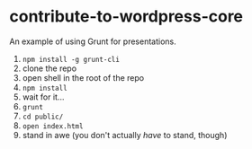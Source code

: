 contribute-to-wordpress-core
============================

An example of using Grunt for presentations.

1. `npm install -g grunt-cli`
1. clone the repo
1. open shell in the root of the repo
1. `npm install`
1. wait for it...
1. `grunt`
1. `cd public/`
1. `open index.html`
1. stand in awe (you don't actually *have* to stand, though)
